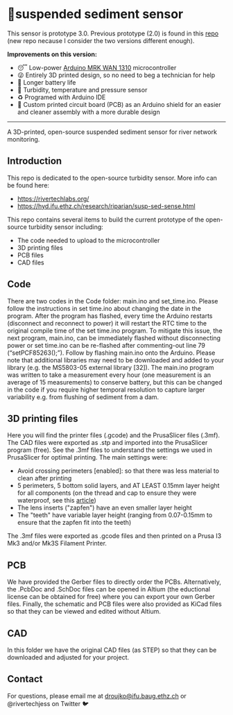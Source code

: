 # :ocean:suspended sediment sensor
This sensor is prototype 3.0. Previous prototype (2.0) is found in this [repo](https://github.com/rivertechlabs/turbiditysensor) (new repo necause I consider the two versions different enough).

**Improvements on this version:**
- :sleeping: Low-power [Arduino MRK WAN 1310](https://store-usa.arduino.cc/products/arduino-mkr-wan-1310) microcontroller
- :stuck_out_tongue_winking_eye: Entirely 3D printed design, so no need to beg a technician for help
- :racehorse: Longer battery life
- :dash: Turbidity, temperature and pressure sensor
- :recycle: Programed with Arduino IDE
- :dancers: Custom printed circuit board (PCB) as an Arduino shield for an easier and cleaner assembly with a more durable design 

-----------------------------------------
A 3D-printed, open-source suspended sediment sensor for river network monitoring.
## Introduction
This repo is dedicated to the open-source turbidity sensor. More info can be found here:
- https://rivertechlabs.org/
- https://hyd.ifu.ethz.ch/research/riparian/susp-sed-sense.html

This repo contains several items to build the current prototype of the open-source turbidity sensor including:
- The code needed to upload to the microcontroller
- 3D printing files
- PCB files
- CAD files

## Code
There are two codes in the Code folder: main.ino and set_time.ino. Please follow the instructions in set time.ino about changing the date in the program. After the program has flashed, every time the Arduino restarts (disconnect and reconnect to power) it will restart the RTC time to the original compile time of the set time.ino program. To mitigate this issue, the next program, main.ino, can be immediately flashed without disconnecting power or set time.ino can be re-flashed after commenting-out line 79 (“setPCF85263();”). Follow by flashing main.ino onto the Arduino. Please note that additional libraries may need to be downloaded and added to your library (e.g. the MS5803-05 external library [32]). The main.ino program was written to take a measurement every hour (one measurement is an average of 15 measurements) to conserve battery, but this can be changed in the code if you require higher temporal resolution to capture larger variability e.g. from flushing of sediment from a dam.

## 3D printing files
Here you will find the printer files (.gcode) and the PrusaSlicer files (.3mf). The CAD files were exported as .stp and imported into the PrusaSlicer program (free). See the .3mf files to understand the settings we used in PrusaSlicer for optimal printing. The main settings were:
- Avoid crossing perimeters [enabled]: so that there was less material to clean after printing
- 5 perimeters, 5 bottom solid layers, and AT LEAST 0.15mm layer height for all components (on the thread and cap to ensure they were waterproof, see this [article](https://blog.prusa3d.com/watertight-3d-printing-pt1-vases-cups-and-other-open-models_48949/))
- The lens inserts ("zapfen") have an even smaller layer height
- The "teeth" have variable layer height (ranging from 0.07-0.15mm to ensure that the zapfen fit into the teeth)

The .3mf files were exported as .gcode files and then printed on a Prusa I3 Mk3 and/or Mk3S Filament Printer.

## PCB
We have provided the Gerber files to directly order the PCBs. Alternatively, the .PcbDoc and .SchDoc files can be opened in Altium (the eductional license can be obtained for free) where you can export your own Gerber files. Finally, the schematic and PCB files were also provided as KiCad files so that they can be viewed and edited without Altium.

## CAD
In this folder we have the original CAD files (as STEP) so that they can be downloaded and adjusted for your project.

## Contact
For questions, please email me at droujko@ifu.baug.ethz.ch or @rivertechjess on Twitter :bird:
